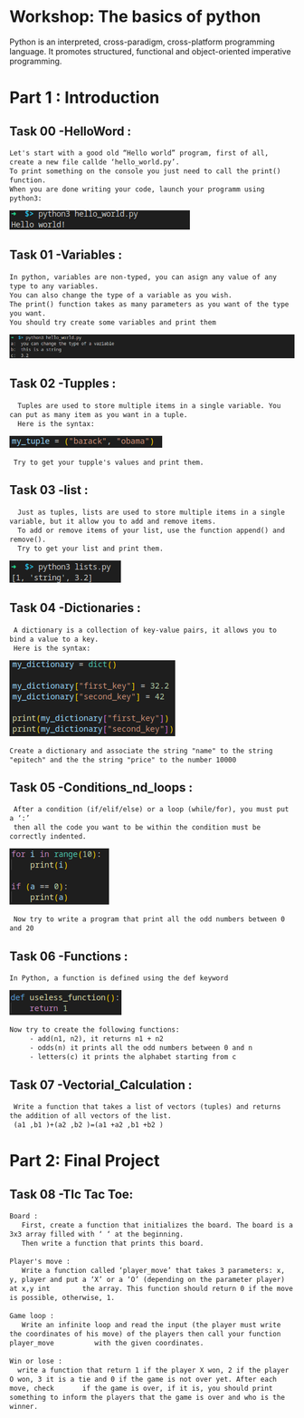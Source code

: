 # Workshop: The basics of python 


Python is an interpreted, cross-paradigm, cross-platform programming language. It promotes structured, functional and object-oriented imperative programming. 


 # Part 1 : Introduction
 
   ## Task 00 -HelloWord :
    Let's start with a good old “Hello world” program, first of all, create a new file callde ‘hello_world.py’.
    To print something on the console you just need to call the print() function. 
    When you are done writing your code, launch your programm using python3: 
    
   ![Cover](https://github.com/leDarron/Workshop_Python_Basics/blob/main/images/helloworld.png)
   ##
    
   ## Task 01 -Variables :
    In python, variables are non-typed, you can asign any value of any type to any variables.
    You can also change the type of a variable as you wish. 
    The print() function takes as many parameters as you want of the type you want.
    You should try create some variables and print them
     
   ![Cover](https://github.com/leDarron/Workshop_Python_Basics/blob/main/images/task01.png)
   ##

   ## Task 02 -Tupples :
      Tuples are used to store multiple items in a single variable. You can put as many item as you want in a tuple.
      Here is the syntax: 
      
   ![Cover](https://github.com/leDarron/Workshop_Python_Basics/blob/main/images/tuples.png)
   
     Try to get your tupple's values and print them.
   ##     
   
   ## Task 03 -list :
      Just as tuples, lists are used to store multiple items in a single variable, but it allow you to add and remove items. 
      To add or remove items of your list, use the function append() and remove().
      Try to get your list and print them.
      
   ![Cover](https://github.com/leDarron/Workshop_Python_Basics/blob/main/images/task03.png)
   ##
   
   ## Task 04 -Dictionaries :
     A dictionary is a collection of key-value pairs, it allows you to bind a value to a key. 
     Here is the syntax: 
     
   ![Cover](https://github.com/leDarron/Workshop_Python_Basics/blob/main/images/task04.png)
   
    Create a dictionary and associate the string "name" to the string "epitech" and the the string "price" to the number 10000 
   ##
   
   ## Task 05 -Conditions_nd_loops :
     After a condition (if/elif/else) or a loop (while/for), you must put a ‘:’ 
     then all the code you want to be within the condition must be correctly indented. 
     
   ![Cover](https://github.com/leDarron/Workshop_Python_Basics/blob/main/images/conditions.png)
     
     Now try to write a program that print all the odd numbers between 0 and 20 
   ##
 
   ## Task 06 -Functions :
    In Python, a function is defined using the def keyword 
    
   ![Cover](https://github.com/leDarron/Workshop_Python_Basics/blob/main/images/function.png)
   
    Now try to create the following functions: 
         - add(n1, n2), it returns n1 + n2 
         - odds(n) it prints all the odd numbers between 0 and n 
         - letters(c) it prints the alphabet starting from c 
         
   ##
   
   ## Task 07 -Vectorial_Calculation :
     Write a function that takes a list of vectors (tuples) and returns the addition of all vectors of the list. 
     (a1 ,b1 )+(a2 ,b2 )=(a1 +a2 ,b1 +b2 ) 
  ##
  
  # Part 2: Final Project
  
   ## Task 08 -TIc Tac Toe:
    Board :
       First, create a function that initializes the board. The board is a 3x3 array filled with ‘ ‘ at the beginning.
       Then write a function that prints this board. 

    Player's move :
       Write a function called ‘player_move’ that takes 3 parameters: x, y, player and put a ‘X’ or a ‘O’ (depending on the parameter player) at x,y int        the array. This function should return 0 if the move is possible, otherwise, 1. 

    Game loop :
       Write an infinite loop and read the input (the player must write the coordinates of his move) of the players then call your function player_move          with the given coordinates.
 
    Win or lose :
      write a function that return 1 if the player X won, 2 if the player O won, 3 it is a tie and 0 if the game is not over yet. After each move, check       if the game is over, if it is, you should print something to inform the players that the game is over and who is the winner. 
    
   
